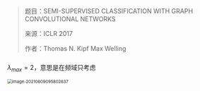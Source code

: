 

> 题目：SEMI-SUPERVISED CLASSIFICATION WITH GRAPH CONVOLUTIONAL NETWORKS
>
> 来源：ICLR 2017 
>
> 作者：Thomas N. Kipf Max Welling

### 





$\lambda_{max}=2$，意思是在频域只考虑



<img src="/Users/lishuo/Library/Application Support/typora-user-images/image-20210609095802637.png" alt="image-20210609095802637" style="zoom:67%;" />

